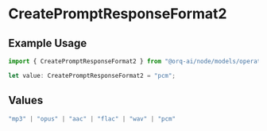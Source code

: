 # CreatePromptResponseFormat2

## Example Usage

```typescript
import { CreatePromptResponseFormat2 } from "@orq-ai/node/models/operations";

let value: CreatePromptResponseFormat2 = "pcm";
```

## Values

```typescript
"mp3" | "opus" | "aac" | "flac" | "wav" | "pcm"
```